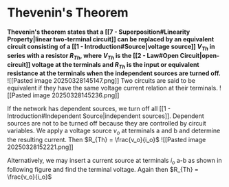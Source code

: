 # Thevenin's Theorem

**Thevenin's theorem states that a [[7 - Superposition#Linearity Property|linear two-terminal circuit]] can be replaced by an equivalent circuit consisting of a [[1 - Introduction#Source|voltage source]] $V_{Th}$ in series with a resistor $R_{Th}$, where $V_{Th}$ is the [[2 - Law#Open Circuit|open-circuit]] voltage at the terminals and $R_{Th}$ is the input or equivalent resistance at the terminals when the independent sources are turned off.**
![[Pasted image 20250328145147.png]]
Two circuits are said to be equivalent if they have the same voltage current relation at their terminals.
![[Pasted image 20250328145236.png]]


If the network has dependent sources, we turn off all [[1 - Introduction#Independent Source|independent sources]]. Dependent sources are not to be turned off because they are controlled by circuit variables. We apply a voltage source $v_o$ at terminals a and b and determine the resulting current. Then $R_{Th} = \frac{v_o}{i_o}$
![[Pasted image 20250328152221.png]]

Alternatively, we may insert a current source at terminals $i_o$ a-b as shown in following figure and find the terminal voltage. Again then $R_{Th} = \frac{v_o}{i_o}$ 